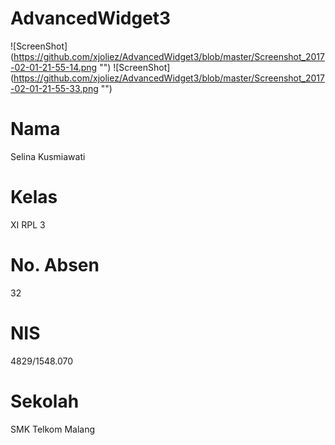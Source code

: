 # AdvancedWidget3
![ScreenShot] (https://github.com/xjoliez/AdvancedWidget3/blob/master/Screenshot_2017-02-01-21-55-14.png "")
![ScreenShot] (https://github.com/xjoliez/AdvancedWidget3/blob/master/Screenshot_2017-02-01-21-55-33.png "")
# Nama 
Selina Kusmiawati
# Kelas 
XI RPL 3
# No. Absen 
32
# NIS 
4829/1548.070
# Sekolah 
SMK Telkom Malang
